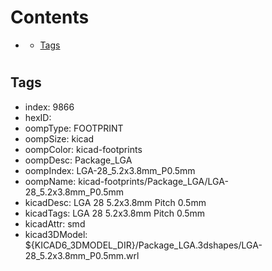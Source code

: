 



Contents
========

* [](#)
	* [Tags](#tags)

# 

## Tags

- index: 9866
- hexID: 
- oompType: FOOTPRINT
- oompSize: kicad
- oompColor: kicad-footprints
- oompDesc: Package_LGA
- oompIndex: LGA-28_5.2x3.8mm_P0.5mm
- oompName: kicad-footprints/Package_LGA/LGA-28_5.2x3.8mm_P0.5mm
- kicadDesc: LGA 28 5.2x3.8mm Pitch 0.5mm
- kicadTags: LGA 28 5.2x3.8mm Pitch 0.5mm
- kicadAttr: smd
- kicad3DModel: ${KICAD6_3DMODEL_DIR}/Package_LGA.3dshapes/LGA-28_5.2x3.8mm_P0.5mm.wrl
